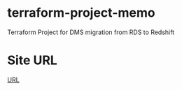 # terraform-project-memo
Terraform Project for DMS migration from RDS to Redshift
# Site URL

[URL](https://www.memo2.nl/)
